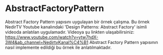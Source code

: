 # AbstractFactoryPattern
Abstract Factory Pattern yapısını uygulayan bir örnek çalışma.
Bu örnek NedirTV Youtube kanalındaki 'Design Patterns: Abstract Factory' isimli videoda anlatılan uygulamadır. Videoya şu linkten ulaşabilirsiniz:
https://www.youtube.com/watch?v=ytw7hdX-3W4&ab_channel=NedirtvKanal%C4%B1
Abstract Factory Pattern yapısının nasıl implemente edildiği bu örnek ile anlatılmaktadır.
